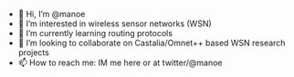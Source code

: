 - 👋 Hi, I’m @manoe
- 👀 I’m interested in wireless sensor networks (WSN)
- 🌱 I’m currently learning routing protocols
- 💞️ I’m looking to collaborate on Castalia/Omnet++ based WSN research projects
- 📫 How to reach me: IM me here or at twitter/@manoe

<!---
manoe/manoe is a ✨ special ✨ repository because its `README.md` (this file) appears on your GitHub profile.
You can click the Preview link to take a look at your changes.
--->
